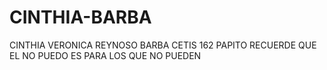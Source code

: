 # CINTHIA-BARBA
CINTHIA VERONICA REYNOSO BARBA
CETIS 162
PAPITO RECUERDE QUE EL NO PUEDO ES PARA LOS QUE NO PUEDEN
